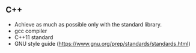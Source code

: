 ## C++

- Achieve as much as possible only with the standard library.
- gcc compiler
- C++11 standard
- GNU style guide (https://www.gnu.org/prep/standards/standards.html)
